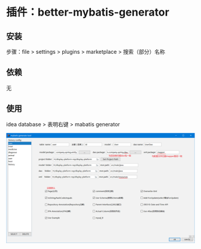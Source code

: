 # 插件：better-mybatis-generator



## 安装

步骤：file > settings > plugins > marketplace > 搜索（部分）名称



## 依赖

无



## 使用

idea database > 表明右键 > mabatis generator



![avatar](图片引入\Snipaste_2020-05-26_16-05-59.png)

